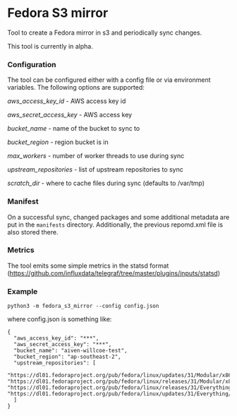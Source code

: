 # Fedora S3 mirror

Tool to create a Fedora mirror in s3 and periodically sync changes.

This tool is currently in alpha.

### Configuration

The tool can be configured either with a config file or via environment variables. The following options are supported:

*aws_access_key_id* - AWS access key id 

*aws_secret_access_key* - AWS access key

*bucket_name* - name of the bucket to sync to

*bucket_region* - region bucket is in

*max_workers* - number of worker threads to use during sync

*upstream_repositories* - list of upstream repositories to sync

*scratch_dir* - where to cache files during sync (defaults to /var/tmp)

### Manifest

On a successful sync, changed packages and some additional metadata are put in the `manifests` directory. Additionally, the previous repomd.xml file is also stored there.

### Metrics

The tool emits some simple metrics in the statsd format (https://github.com/influxdata/telegraf/tree/master/plugins/inputs/statsd)

### Example

```
python3 -m fedora_s3_mirror --config config.json
```

where config.json is something like:
```
{
  "aws_access_key_id": "***",
  "aws_secret_access_key": "***",
  "bucket_name": "aiven-willcoe-test",
  "bucket_region": "ap-southeast-2",
  "upstream_repositories": [
    "https://dl01.fedoraproject.org/pub/fedora/linux/updates/31/Modular/x86_64/", "https://dl01.fedoraproject.org/pub/fedora/linux/releases/31/Modular/x86_64/os/", "https://dl01.fedoraproject.org/pub/fedora/linux/releases/31/Everything/x86_64/os/", "https://dl01.fedoraproject.org/pub/fedora/linux/updates/31/Everything/x86_64/"
  ]
}
```
